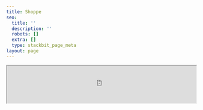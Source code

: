 ```yaml
---
title: Shoppe
seo:
  title: ''
  description: ''
  robots: []
  extra: []
  type: stackbit_page_meta
layout: page
---
```

<style>
.container {
  position: relative;
  overflow: hidden;
  width: 100%;
  padding-top: 56.25%; /* 16:9 Aspect Ratio (divide 9 by 16 = 0.5625) */
}

/* Then style the iframe to fit in the container div with full height and width */
.responsive-iframe {
  position: absolute;
  top: 0;
  left: 0;
  bottom: 0;
  right: 0;
  width: 100%;
  height: 100%;
}
</style>
<div >
<iframe src="https://dindinet.square.site/" width="100%" height="100px"></iframe>
</div>
